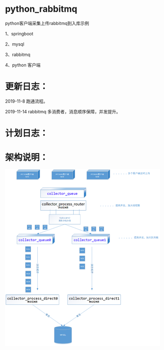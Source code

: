 # python_rabbitmq
python客户端采集上传rabbitmq到入库示例

1、springboot 

2、mysql

3、rabbitmq

4、python 客户端

# 更新日志：

2019-11-8  跑通流程。

2019-11-14 rabbitmq 多消费者，消息顺序保障，并发提升。

# 计划日志：


# 架构说明：

![](https://github.com/lanyu-op/python_rabbitmq/blob/master/%E6%9E%B6%E6%9E%84%E8%AF%B4%E6%98%8E.png)  
